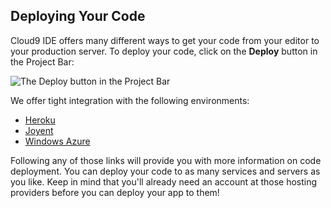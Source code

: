 ## Deploying Your Code

Cloud9 IDE offers many different ways to get your code from your editor to your production server. To deploy your code, click on the **Deploy** button in the Project Bar:

![The Deploy button in the Project Bar](./images/deployButton.png)

We offer tight integration with the following environments:

* [Heroku](deploying_to_heroku.html)
* [Joyent](deploying_to_joyent.html)
* [Windows Azure](deploying_to_windows_azure.html)

Following any of those links will provide you with more information on code deployment. You can deploy your code to as many services and servers as you like. Keep in mind that you'll already need an account at those hosting providers before you can deploy your app to them!